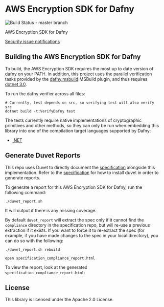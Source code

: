 # AWS Encryption SDK for Dafny

![Build Status - master branch](https://codebuild.us-west-2.amazonaws.com/badges?uuid=eyJlbmNyeXB0ZWREYXRhIjoiVmIzeGwwQmY5bXdMQXg2aVBneWtDc3FHSWRHTjYrNnVUem9nNXJFUmY2Rk1yRnJvSjJvK3JCL2RScFRjSVF1UjA1elR3L0xpTVpiNmRZS0RyWjJpTnBFPSIsIml2UGFyYW1ldGVyU3BlYyI6InBBQm1tT1BPNjB3RU9XUS8iLCJtYXRlcmlhbFNldFNlcmlhbCI6MX0%3D&branch=master)

AWS Encryption SDK for Dafny

[Security issue notifications](./CONTRIBUTING.md#security-issue-notifications)

## Building the AWS Encryption SDK for Dafny

To build, the AWS Encryption SDK requires the most up to date version of [dafny](https://github.com/dafny-lang/dafny) on your PATH.
In addition, this project uses the parallel verification tasks provided by the [dafny.msbuild](https://github.com/dafny-lang/dafny.msbuild) MSBuild plugin,
and thus requires [dotnet 3.0](https://dotnet.microsoft.com/download/dotnet-core/3.0).

To run the dafny verifier across all files:

```
# Currently, test depends on src, so verifying test will also verify src
dotnet build -t:VerifyDafny test
```

The tests currently require native implementations of cryptographic primitives and other methods,
so they can only be run when embedding this library into one of the compilation target languages supported by Dafny:

- [.NET](aws-encryption-sdk-net)

## Generate Duvet Reports

This repo uses Duvet to directly document the [specification](https://github.com/awslabs/aws-encryption-sdk-specification) alongside this implementation.
Refer to the [specification](https://github.com/awslabs/aws-encryption-sdk-specification/blob/master/README.md) for how to install duvet in order to generate reports.

To generate a report for this AWS Encryption SDK for Dafny, run the following command:

```
./duvet_report.sh
```

It will output if there is any missing coverage.

By default `duvet_report` will extract the spec only if it cannot find the `compliance` directory in the specification repo, but will re-use a previous extraction if
it exists. If you want to force it to re-extract the spec (for example, if you have made changes to the spec in your local directory),
you can do so with the following:

```
./duvet_report.sh rebuild
```

```
open specification_compliance_report.html
```

To view the report, look at the generated `specification_compliance_report.html`:

## License

This library is licensed under the Apache 2.0 License.
